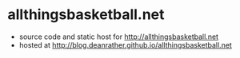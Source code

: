 # allthingsbasketball.net

- source code and static host for http://allthingsbasketball.net
- hosted at http://blog.deanrather.github.io/allthingsbasketball.net
